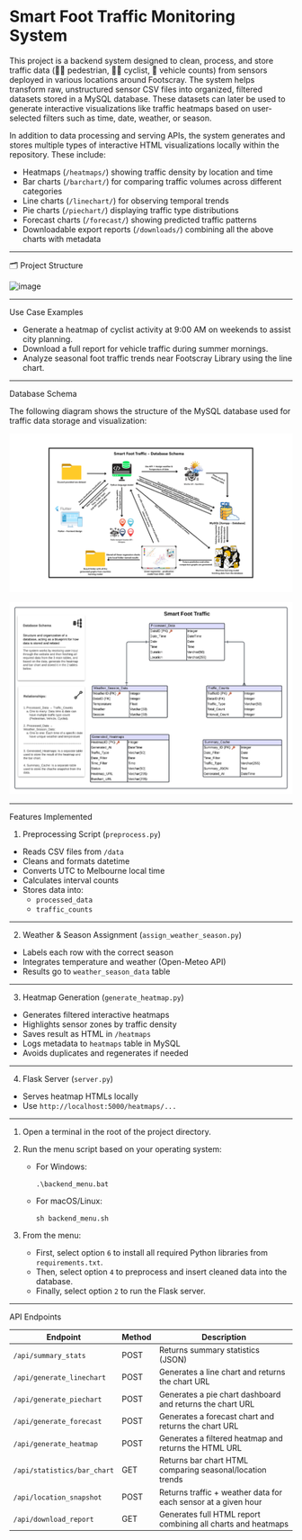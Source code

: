 # Smart Foot Traffic Monitoring System

This project is a backend system designed to clean, process, and store traffic data (🚶‍♂️ pedestrian, 🚴‍♀️ cyclist, 🚗 vehicle counts) from sensors deployed in various locations around Footscray. The system helps transform raw, unstructured sensor CSV files into organized, filtered datasets stored in a MySQL database. These datasets can later be used to generate interactive visualizations like traffic heatmaps based on user-selected filters such as time, date, weather, or season.

In addition to data processing and serving APIs, the system generates and stores multiple types of interactive HTML visualizations locally within the repository. These include:

- Heatmaps (`/heatmaps/`) showing traffic density by location and time
- Bar charts (`/barchart/`) for comparing traffic volumes across different categories
- Line charts (`/linechart/`) for observing temporal trends
- Pie charts (`/piechart/`) displaying traffic type distributions
- Forecast charts (`/forecast/`) showing predicted traffic patterns
- Downloadable export reports (`/downloads/`) combining all the above charts with metadata

--------------------------------------------------

🗂️ Project Structure

![image](https://github.com/user-attachments/assets/207ab51c-0ae6-4971-a29a-71dfefeee347)

--------------------------------------------------
Use Case Examples

- Generate a heatmap of cyclist activity at 9:00 AM on weekends to assist city planning.
- Download a full report for vehicle traffic during summer mornings.
- Analyze seasonal foot traffic trends near Footscray Library using the line chart.

--------------------------------------------------

Database Schema

The following diagram shows the structure of the MySQL database used for traffic data storage and visualization:

![Database Schema](https://github.com/AurelioAlfons/Smart-Foot-Traffic-Backend/raw/main/Database%20Schema/Smart%20Foot%20Traffic%20-%20Database%20Schema.png)

![Database Structure](https://github.com/AurelioAlfons/Smart-Foot-Traffic-Backend/raw/main/Database%20Schema/Smart%20Foot%20Traffic.png)

--------------------------------------------------


Features Implemented

1. Preprocessing Script (`preprocess.py`)
- Reads CSV files from `/data`
- Cleans and formats datetime
- Converts UTC to Melbourne local time
- Calculates interval counts
- Stores data into:
  - `processed_data`
  - `traffic_counts`

--------------------------------------------------

2. Weather & Season Assignment (`assign_weather_season.py`)
- Labels each row with the correct season
- Integrates temperature and weather (Open-Meteo API)
- Results go to `weather_season_data` table

--------------------------------------------------

3. Heatmap Generation (`generate_heatmap.py`)
- Generates filtered interactive heatmaps
- Highlights sensor zones by traffic density
- Saves result as HTML in `/heatmaps`
- Logs metadata to `heatmaps` table in MySQL
- Avoids duplicates and regenerates if needed

--------------------------------------------------

4. Flask Server (`server.py`)
- Serves heatmap HTMLs locally
- Use `http://localhost:5000/heatmaps/...`

--------------------------------------------------

1. Open a terminal in the root of the project directory.

2. Run the menu script based on your operating system:

   - For Windows:
     ```
     .\backend_menu.bat
     ```

   - For macOS/Linux:
     ```
     sh backend_menu.sh
     ```

3. From the menu:
   - First, select option `6` to install all required Python libraries from `requirements.txt`.
   - Then, select option `4` to preprocess and insert cleaned data into the database.
   - Finally, select option `2` to run the Flask server.

--------------------------------------------------

API Endpoints

| Endpoint                     | Method | Description                                                   |
|-----------------------------|--------|---------------------------------------------------------------|
| `/api/summary_stats`        | POST   | Returns summary statistics (JSON)                             |
| `/api/generate_linechart`   | POST   | Generates a line chart and returns the chart URL              |
| `/api/generate_piechart`    | POST   | Generates a pie chart dashboard and returns the chart URL     |
| `/api/generate_forecast`    | POST   | Generates a forecast chart and returns the chart URL          |
| `/api/generate_heatmap`     | POST   | Generates a filtered heatmap and returns the HTML URL         |
| `/api/statistics/bar_chart` | GET    | Returns bar chart HTML comparing seasonal/location trends     |
| `/api/location_snapshot`    | POST   | Returns traffic + weather data for each sensor at a given hour|
| `/api/download_report`      | GET    | Generates full HTML report combining all charts and heatmaps  |


